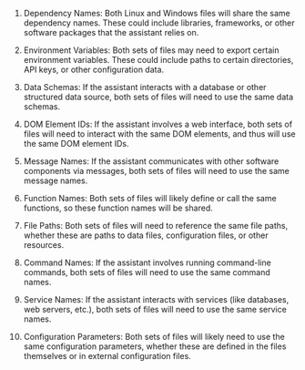 1. Dependency Names: Both Linux and Windows files will share the same dependency names. These could include libraries, frameworks, or other software packages that the assistant relies on. 

2. Environment Variables: Both sets of files may need to export certain environment variables. These could include paths to certain directories, API keys, or other configuration data.

3. Data Schemas: If the assistant interacts with a database or other structured data source, both sets of files will need to use the same data schemas.

4. DOM Element IDs: If the assistant involves a web interface, both sets of files will need to interact with the same DOM elements, and thus will use the same DOM element IDs.

5. Message Names: If the assistant communicates with other software components via messages, both sets of files will need to use the same message names.

6. Function Names: Both sets of files will likely define or call the same functions, so these function names will be shared. 

7. File Paths: Both sets of files will need to reference the same file paths, whether these are paths to data files, configuration files, or other resources. 

8. Command Names: If the assistant involves running command-line commands, both sets of files will need to use the same command names. 

9. Service Names: If the assistant interacts with services (like databases, web servers, etc.), both sets of files will need to use the same service names. 

10. Configuration Parameters: Both sets of files will likely need to use the same configuration parameters, whether these are defined in the files themselves or in external configuration files.